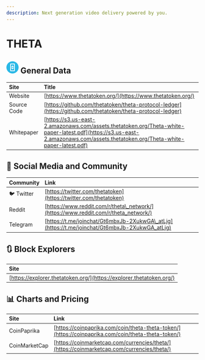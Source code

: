 ```yaml
---
description: Next generation video delivery powered by you.
---
```


# THETA

## ![](../../.gitbook/assets/theta.png) General Data

| Site | Title |
| :--- | :--- |
| Website | [https://www.thetatoken.org/](https://www.thetatoken.org/) |
| Source Code | [https://github.com/thetatoken/theta-protocol-ledger](https://github.com/thetatoken/theta-protocol-ledger) |
| Whitepaper | [https://s3.us-east-2.amazonaws.com/assets.thetatoken.org/Theta-white-paper-latest.pdf](https://s3.us-east-2.amazonaws.com/assets.thetatoken.org/Theta-white-paper-latest.pdf) |

## 🙋 Social Media and Community

| Community | Link |
| :--- | :--- |
| 🐦 Twitter | [https://twitter.com/thetatoken](https://twitter.com/thetatoken) |
| Reddit | [https://www.reddit.com/r/theta\_network/](https://www.reddit.com/r/theta_network/) |
| Telegram | [https://t.me/joinchat/Gt6mbxJb-2XukwGA\_atLjg](https://t.me/joinchat/Gt6mbxJb-2XukwGA_atLjg) |

## 🔃 Block Explorers

| Site |
| :--- |
| [https://explorer.thetatoken.org/](https://explorer.thetatoken.org/) |

## 📊 Charts and Pricing

| Site | Link |
| :--- | :--- |
| CoinPaprika | [https://coinpaprika.com/coin/theta-theta-token/](https://coinpaprika.com/coin/theta-theta-token/) |
| CoinMarketCap | [https://coinmarketcap.com/currencies/theta/](https://coinmarketcap.com/currencies/theta/) |

